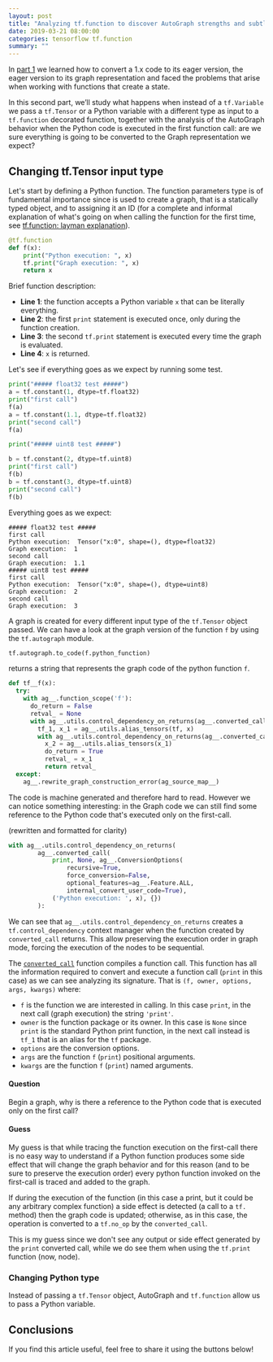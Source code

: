 ```yaml
---
layout: post
title: "Analyzing tf.function to discover AutoGraph strengths and subtleties - part 2"
date: 2019-03-21 08:00:00
categories: tensorflow tf.function
summary: ""
---
```


In [part 1](/tensorflow/tf.function/2019/03/21/dissecting-tf-function-part-1/) we learned how to convert a 1.x code to its eager version, the eager version to its graph representation and faced the problems that arise when working with functions that create a state.

In this second part, we’ll study what happens when instead of a `tf.Variable` we pass a `tf.Tensor` or a Python variable with a different type as input to a `tf.function` decorated function, together with the analysis of the AutoGraph behavior when the Python code is executed in the first function call: are we sure everything is going to be converted to the Graph representation we expect?

## Changing tf.Tensor input type

Let's start by defining a Python function. The function parameters type is of fundamental importance since is used to create a graph, that is a statically typed object, and to assigning it an ID (for a complete and informal explanation of what's going on when calling the function for the first time, see [tf.function: layman explanation](/tensorflow/tf.function/2019/03/21/dissecting-tf-function-part-1/#tffunction-layman-explanation)).

```python
@tf.function
def f(x):
    print("Python execution: ", x)
    tf.print("Graph execution: ", x)
    return x
```

Brief function description:

- **Line 1**: the function accepts a Python variable `x` that can be literally everything.
- **Line 2**: the first `print` statement is executed once, only during the function creation.
- **Line 3**: the second `tf.print` statement is executed every time the graph is evaluated.
- **Line 4**: `x` is returned.

Let's see if everything goes as we expect by running some test.

```python
print("##### float32 test #####")
a = tf.constant(1, dtype=tf.float32)
print("first call")
f(a)
a = tf.constant(1.1, dtype=tf.float32)
print("second call")
f(a)

print("##### uint8 test #####")

b = tf.constant(2, dtype=tf.uint8)
print("first call")
f(b)
b = tf.constant(3, dtype=tf.uint8)
print("second call")
f(b)
```

Everything goes as we expect:

```
##### float32 test #####
first call
Python execution:  Tensor("x:0", shape=(), dtype=float32)
Graph execution:  1
second call
Graph execution:  1.1
##### uint8 test #####
first call
Python execution:  Tensor("x:0", shape=(), dtype=uint8)
Graph execution:  2
second call
Graph execution:  3
```

A graph is created for every different input type of the `tf.Tensor` object passed. We can have a look at the graph version of the function `f` by using the `tf.autograph` module.

```python
tf.autograph.to_code(f.python_function)
```
returns a string that represents the graph code of the python function `f`.

```python
def tf__f(x):
  try:
    with ag__.function_scope('f'):
      do_return = False
      retval_ = None
      with ag__.utils.control_dependency_on_returns(ag__.converted_call(print, None, ag__.ConversionOptions(recursive=True, force_conversion=False, optional_features=ag__.Feature.ALL, internal_convert_user_code=True), ('Python execution: ', x), {})):
        tf_1, x_1 = ag__.utils.alias_tensors(tf, x)
        with ag__.utils.control_dependency_on_returns(ag__.converted_call('print', tf_1, ag__.ConversionOptions(recursive=True, force_conversion=False, optional_features=ag__.Feature.ALL, internal_convert_user_code=True), ('Graph execution: ', x_1), {})):
          x_2 = ag__.utils.alias_tensors(x_1)
          do_return = True
          retval_ = x_1
          return retval_
  except:
    ag__.rewrite_graph_construction_error(ag_source_map__)
```

The code is machine generated and therefore hard to read. However we can notice something interesting: in the Graph code we can still find some reference to the Python code that's executed only on the first-call.

(rewritten and formatted for clarity)
```python
with ag__.utils.control_dependency_on_returns(
        ag__.converted_call(
            print, None, ag__.ConversionOptions(
                recursive=True,
                force_conversion=False,
                optional_features=ag__.Feature.ALL,
                internal_convert_user_code=True),
            ('Python execution: ', x), {})
        ):
```

We can see that `ag__.utils.control_dependency_on_returns` creates a `tf.control_dependency` context manager when the function created by `converted_call` returns. This allow preserving the execution order in graph mode, forcing the execution of the nodes to be sequential.

The [`converted_call`](https://github.com/tensorflow/tensorflow/blob/56c8527fa73f694b76963dbb28a9d011d233086f/tensorflow/python/autograph/impl/api.py#L206) function compiles a function call. This function has all the information required to convert and execute a function call (`print` in this case) as we can see analyzing its signature. That is `(f, owner, options, args, kwargs)` where:

- `f` is the function we are interested in calling. In this case `print`, in the next call (graph execution) the string `'print'`.
- `owner` is the function package or its owner. In this case is `None` since `print` is the standard Python print function, in the next call instead is `tf_1` that is an alias for the `tf` package.
- `options` are the conversion options.
- `args` are the function `f` (`print`) positional arguments.
- `kwargs` are the function `f` (`print`) named arguments.

#### Question

Begin a graph, why is there a reference to the Python code that is executed only on the first call?

#### Guess

My guess is that while tracing the function execution on the first-call there is no easy way to understand if a Python function produces some side effect that will change the graph behavior and for this reason (and to be sure to preserve the execution order) every python function invoked on the first-call is traced and added to the graph.

If during the execution of the function (in this case a print, but it could be any arbitrary complex function) a side effect is detected (a call to a `tf.` method) then the graph code is updated; otherwise, as in this case, the operation is converted to a `tf.no_op` by the `converted_call`.

This is my guess since we don't see any output or side effect generated by the `print` converted call, while we do see them when using the `tf.print` function (now, node).

### Changing Python type

Instead of passing a `tf.Tensor` object, AutoGraph and `tf.function` allow us to pass a Python variable.


## Conclusions

If you find this article useful, feel free to share it using the buttons below!
